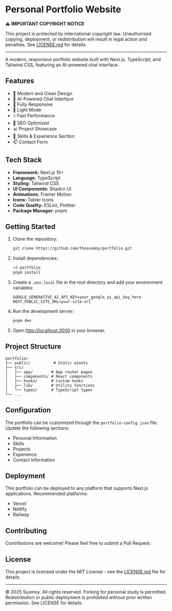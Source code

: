# Personal Portfolio Website

⚠️ **IMPORTANT COPYRIGHT NOTICE**

This project is protected by international copyright law. Unauthorized copying, deployment, or redistribution will result in legal action and penalties. See [LICENSE.md](LICENSE.md) for details.

---

A modern, responsive portfolio website built with Next.js, TypeScript, and Tailwind CSS, featuring an AI-powered chat interface.

## Features

- 🎨 Modern and Clean Design
- 🤖 AI-Powered Chat Interface
- 📱 Fully Responsive
- 🌙 Light Mode
- ⚡ Fast Performance
- 🎯 SEO Optimized
- 📊 Project Showcase
- 📝 Skills & Experience Section
- 📫 Contact Form

## Tech Stack

- **Framework:** Next.js 15+
- **Language:** TypeScript
- **Styling:** Tailwind CSS
- **UI Components:** Shadcn UI
- **Animations:** Framer Motion
- **Icons:** Tabler Icons
- **Code Quality:** ESLint, Prettier
- **Package Manager:** pnpm

## Getting Started

1. Clone the repository:

    ```bash
    git clone https://github.com/thesusmoy/portfolio.git
    ```

2. Install dependencies:

    ```bash
    cd portfolio
    pnpm install
    ```

3. Create a `.env.local` file in the root directory and add your environment variables:

    ```env
    GOOGLE_GENERATIVE_AI_API_KEY=your_google_ai_api_key_here
    NEXT_PUBLIC_SITE_URL=your-site-url
    ```

4. Run the development server:

    ```bash
    pnpm dev
    ```

5. Open [http://localhost:3000](http://localhost:3000) in your browser.

## Project Structure

```text
portfolio/
├── public/          # Static assets
├── src/
│   ├── app/        # App router pages
│   ├── components/ # React components
│   ├── hooks/      # Custom hooks
│   ├── lib/        # Utility functions
│   └── types/      # TypeScript types
└── ...
```

## Configuration

The portfolio can be customized through the `portfolio-config.json` file. Update the following sections:

- Personal Information
- Skills
- Projects
- Experience
- Contact Information

## Deployment

This portfolio can be deployed to any platform that supports Next.js applications. Recommended platforms:

- Vercel
- Netlify
- Railway

## Contributing

Contributions are welcome! Please feel free to submit a Pull Request.

## License

This project is licensed under the MIT License - see the [LICENSE.md](LICENSE.md) file for details.

---

© 2025 Susmoy. All rights reserved.
Forking for personal study is permitted. Redistribution or public deployment is prohibited without prior written permission. See LICENSE for details.
